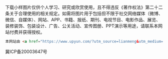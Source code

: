 下载小样图片仅供个人学习、研究或欣赏使用，且不得违反《著作权法》第二十二条关于合理使用的相关规定。如需将图片用于包括但不限于社交网络媒体（微博、微信、自媒体）、网站、APP、书籍、报纸、期刊、电视节目、电影作品、展览、装修装饰、包装设计、广告、公关活动、宣传图册、PPT演示等用途，请联系本网站付费并获得授权。

```html
本网站由 <a href="https://www.upyun.com/?utm_source=lianmeng&utm_medium=referral"><img src="https://for.886a.top/wp-content/themes/CorePress/ypy_logo6.png" alt="Pulpit rock" width="60" height="30"></a> 提供CDN加速/云存储服务
```

冀ICP备20003647号